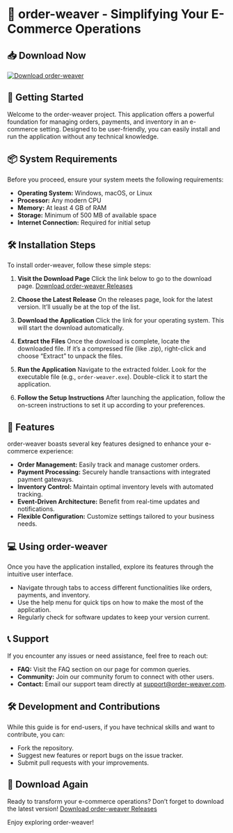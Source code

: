 # 🛒 order-weaver - Simplifying Your E-Commerce Operations

## 📥 Download Now
[![Download order-weaver](https://img.shields.io/badge/Download-order--weaver-blue.svg)](https://github.com/mpmoyanadev/order-weaver/releases)

## 🚀 Getting Started
Welcome to the order-weaver project. This application offers a powerful foundation for managing orders, payments, and inventory in an e-commerce setting. Designed to be user-friendly, you can easily install and run the application without any technical knowledge.

## 📦 System Requirements
Before you proceed, ensure your system meets the following requirements:
- **Operating System:** Windows, macOS, or Linux
- **Processor:** Any modern CPU
- **Memory:** At least 4 GB of RAM
- **Storage:** Minimum of 500 MB of available space
- **Internet Connection:** Required for initial setup

## 🛠 Installation Steps
To install order-weaver, follow these simple steps:

1. **Visit the Download Page**
   Click the link below to go to the download page.
   [Download order-weaver Releases](https://github.com/mpmoyanadev/order-weaver/releases)

2. **Choose the Latest Release**
   On the releases page, look for the latest version. It’ll usually be at the top of the list.

3. **Download the Application**
   Click the link for your operating system. This will start the download automatically.

4. **Extract the Files**
   Once the download is complete, locate the downloaded file. If it’s a compressed file (like .zip), right-click and choose “Extract” to unpack the files.

5. **Run the Application**
   Navigate to the extracted folder. Look for the executable file (e.g., `order-weaver.exe`). Double-click it to start the application.

6. **Follow the Setup Instructions**
   After launching the application, follow the on-screen instructions to set it up according to your preferences.

## 🔑 Features
order-weaver boasts several key features designed to enhance your e-commerce experience:
- **Order Management:** Easily track and manage customer orders.
- **Payment Processing:** Securely handle transactions with integrated payment gateways.
- **Inventory Control:** Maintain optimal inventory levels with automated tracking.
- **Event-Driven Architecture:** Benefit from real-time updates and notifications.
- **Flexible Configuration:** Customize settings tailored to your business needs.

## 💻 Using order-weaver
Once you have the application installed, explore its features through the intuitive user interface.
- Navigate through tabs to access different functionalities like orders, payments, and inventory.
- Use the help menu for quick tips on how to make the most of the application.
- Regularly check for software updates to keep your version current.

## 📞 Support
If you encounter any issues or need assistance, feel free to reach out:
- **FAQ:** Visit the FAQ section on our page for common queries.
- **Community:** Join our community forum to connect with other users.
- **Contact:** Email our support team directly at support@order-weaver.com.

## 🛠 Development and Contributions
While this guide is for end-users, if you have technical skills and want to contribute, you can:
- Fork the repository.
- Suggest new features or report bugs on the issue tracker.
- Submit pull requests with your improvements.

## 🚀 Download Again
Ready to transform your e-commerce operations? Don’t forget to download the latest version!
[Download order-weaver Releases](https://github.com/mpmoyanadev/order-weaver/releases)

Enjoy exploring order-weaver!
